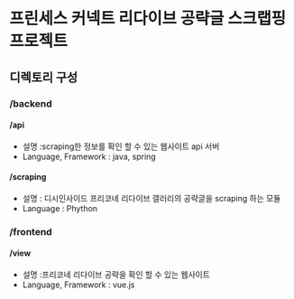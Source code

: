 # 프린세스 커넥트 리다이브 공략글 스크랩핑 프로젝트

## 디렉토리 구성
### /backend
#### /api
* 설명 :scraping한 정보를 확인 할 수 있는 웹사이트 api 서버
* Language, Framework : java, spring

#### /scraping
* 설명 : 디시인사이드 프리코네 리다이브 갤러리의 공략글을 scraping 하는 모듈
* Language : Phython

### /frontend
#### /view
* 설명 :프리코네 리다이브 공략을 확인 할 수 있는 웹사이트
* Language, Framework : vue.js
